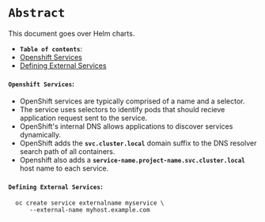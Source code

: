 # **`Abstract`**

This document goes over Helm charts.
-  **`Table of contents`**:
  - [Openshift Services](#openshift-services)
  - [Defining External Services](#defining-external-services)
 

#### **`Openshift Services`**:
- OpenShift services are typically comprised of a name and a selector.
- The service uses selectors to identify pods that should recieve application request sent to the service.
- OpenShift's internal DNS allows applications to discover services dynamically.
- OpenShift adds the **`svc.cluster.local`** domain suffix to the DNS resolver search path of all containers.
- Openshift also adds a **`service-name.project-name.svc.cluster.local`** host name to each service.


#### **`Defining External Services`**:



```shell
  oc create service externalname myservice \
      --external-name myhost.example.com

  ```